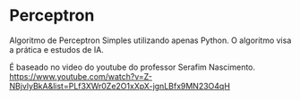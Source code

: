 # Perceptron

Algoritmo de Perceptron Simples utilizando apenas Python.
O algoritmo visa a prática e estudos de IA.

É baseado no video do youtube do professor Serafim Nascimento.
https://www.youtube.com/watch?v=Z-NBjvlyBkA&list=PLf3XWr0Ze2O1xXpX-jgnLBfx9MN23O4qH
